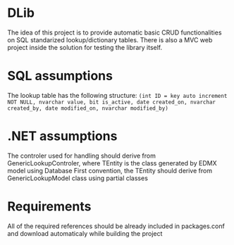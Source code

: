 # DLib

The idea of this project is to provide automatic basic CRUD functionalities on SQL standarized lookup/dictionary tables.
There is also a MVC web project inside the solution for testing the library itself.

# SQL assumptions

The lookup table has the following structure: `(int ID = key auto increment NOT NULL, nvarchar value, bit is_active, date created_on, nvarchar created_by, date modified_on, nvarchar modified_by)`

# .NET assumptions

The controler used for handling should derive from GenericLookupControler<TEntity>, where TEntity is the class generated by EDMX model using Database First convention, the TEntity should derive from GenericLookupModel class using partial classes

# Requirements

All of the required references should be already included in packages.conf and download automaticaly while building the project
